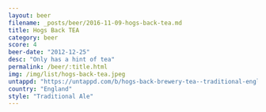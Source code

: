 ```yaml
---
layout: beer
filename: _posts/beer/2016-11-09-hogs-back-tea.md
title: Hogs Back TEA
category: beer
score: 4
beer-date: "2012-12-25"
desc: "Only has a hint of tea"
permalink: /beer/:title.html
img: /img/list/hogs-back-tea.jpeg
untappd: "https://untappd.com/b/hogs-back-brewery-tea--traditional-english-ale-/18485"
country: "England"
style: "Traditional Ale"
---
```

